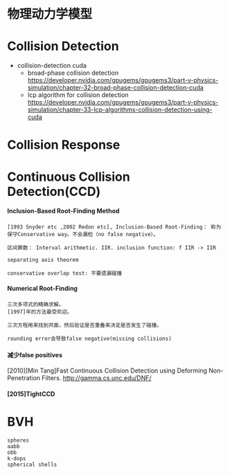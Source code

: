 # 物理动力学模型 

# Collision Detection

- collision-detection cuda
  - broad-phase collision detection https://developer.nvidia.com/gpugems/gpugems3/part-v-physics-simulation/chapter-32-broad-phase-collision-detection-cuda
  - lcp algorithm for collision detection https://developer.nvidia.com/gpugems/gpugems3/part-v-physics-simulation/chapter-33-lcp-algorithms-collision-detection-using-cuda


# Collision Response


# Continuous Collision Detection(CCD)
#### Inclusion-Based Root-Finding Method
```
[1993 Snyder etc ,2002 Redon etc], Inclusion-Based Root-Finding： 称为保守Conservative way。不会漏检（no false negative）。
```
```
区间算数： Interval arithmetic. IIR. inclusion function: f IIR -> IIR 
```

```
separating axis theorem
```

```
conservative overlap test: 不要遗漏碰撞
```
#### Numerical Root-Finding
```
三次多项式的精确求解。 
[1997]年的方法最受欢迎。

三次方程用来找到共面，然后验证是否重叠来决定是否发生了碰撞。

rounding error会导致false negative(missing collisions)

```

#### 减少false positives
[2010][Min Tang]Fast Continuous Collision Detection using Deforming Non-Penetration Filters. http://gamma.cs.unc.edu/DNF/

#### [2015]TightCCD


# BVH
```
spheres
aabb
obb
k-dops
spherical shells
```

